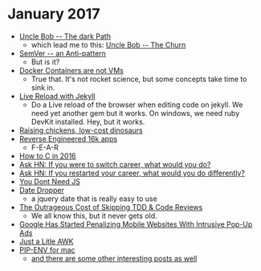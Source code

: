 
# January 2017

- [Uncle Bob -- The dark Path](http://blog.cleancoder.com/uncle-bob/2017/01/11/TheDarkPath.html) 
  - which lead me to this: [Uncle Bob -- The Churn](http://blog.cleancoder.com/uncle-bob/2016/07/27/TheChurn.html) 
- [SemVer -- an Anti-pattern]( https://surfingthe.cloud/semantic-versioning-anti-pattern/)
  - But is it?
- [Docker Containers are not VMs](https://blog.docker.com/2016/03/containers-are-not-vms/)
  - True that. It's not rocket science, but some concepts take time to sink in.
- [Live Reload with Jekyll](http://dan.doezema.com/2014/01/setting-up-livereload-with-jekyll/)
  - Do a Live reload of the browser when editing code on jekyll. We need yet another gem but it works. On windows, we need ruby DevKit installed. Hey, but it works.
- [Raising chickens, low-cost dinosaurs](https://medium.com/@ruicardosoesteves/raising-chickens-low-cost-dinosaurs-f12852a0ef64#.gxh32vkdx)
- [Reverse Engineered 16k apps](https://hackernoon.com/we-reverse-engineered-16k-apps-heres-what-we-found-51bdf3b456bb#.1j0anuo57)
    - F-E-A-R
- [How to C in 2016](https://matt.sh/howto-c)
- [Ask HN: If you were to switch career, what would you do?](https://news.ycombinator.com/item?id=13334480)
- [Ask HN: If you restarted your career, what would you do differently?](https://news.ycombinator.com/item?id=11641453)
- [You Dont Need JS](https://github.com/you-dont-need/You-Dont-Need-Javascript)
- [Date Dropper](http://felicegattuso.com/projects/datedropper/)
  - a jquery date that is really easy to use
- [The Outrageous Cost of Skipping TDD & Code Reviews](https://medium.com/javascript-scene/the-outrageous-cost-of-skipping-tdd-code-reviews-57887064c412)
  - We all know this, but it never gets old.
- [Google Has Started Penalizing Mobile Websites With Intrusive Pop-Up Ads](https://www.scribblrs.com/google-now-penalizing-mobile-ads/)
- [Just a Litle AWK](https://gregable.com/2010/09/why-you-should-know-just-little-awk.html)
- [PIP-ENV for mac](https://www.kennethreitz.org/essays/announcing-pipenv)
  - [and there are some other interesting posts as well](https://www.kennethreitz.org/)


